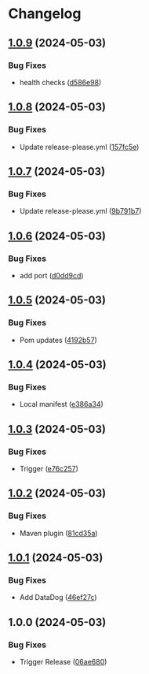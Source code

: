 # Changelog

## [1.0.9](https://github.com/Remote-Falcon/remote-falcon-gateway/compare/v1.0.8...v1.0.9) (2024-05-03)


### Bug Fixes

* health checks ([d586e98](https://github.com/Remote-Falcon/remote-falcon-gateway/commit/d586e989fe5ed9d7c6e89c9d4836c4851809d5ae))

## [1.0.8](https://github.com/Remote-Falcon/remote-falcon-gateway/compare/v1.0.7...v1.0.8) (2024-05-03)


### Bug Fixes

* Update release-please.yml ([157fc5e](https://github.com/Remote-Falcon/remote-falcon-gateway/commit/157fc5e767f755195813340d44d268da50d1dd97))

## [1.0.7](https://github.com/Remote-Falcon/remote-falcon-gateway/compare/v1.0.6...v1.0.7) (2024-05-03)


### Bug Fixes

* Update release-please.yml ([9b791b7](https://github.com/Remote-Falcon/remote-falcon-gateway/commit/9b791b7c87ce914f91a62a923c4e2eb8cad7aff9))

## [1.0.6](https://github.com/Remote-Falcon/remote-falcon-gateway/compare/v1.0.5...v1.0.6) (2024-05-03)


### Bug Fixes

* add port ([d0dd9cd](https://github.com/Remote-Falcon/remote-falcon-gateway/commit/d0dd9cd4a3829615faaa95197f3fec7ad56c1414))

## [1.0.5](https://github.com/Remote-Falcon/remote-falcon-gateway/compare/v1.0.4...v1.0.5) (2024-05-03)


### Bug Fixes

* Pom updates ([4192b57](https://github.com/Remote-Falcon/remote-falcon-gateway/commit/4192b57bace29895ff5833de1e0ecac6541d518c))

## [1.0.4](https://github.com/Remote-Falcon/remote-falcon-gateway/compare/v1.0.3...v1.0.4) (2024-05-03)


### Bug Fixes

* Local manifest ([e386a34](https://github.com/Remote-Falcon/remote-falcon-gateway/commit/e386a34746649621596b3fda72a12e2451679134))

## [1.0.3](https://github.com/Remote-Falcon/remote-falcon-gateway/compare/v1.0.2...v1.0.3) (2024-05-03)


### Bug Fixes

* Trigger ([e76c257](https://github.com/Remote-Falcon/remote-falcon-gateway/commit/e76c25782503b2234bf295c8f7314ce76855cedc))

## [1.0.2](https://github.com/Remote-Falcon/remote-falcon-gateway/compare/v1.0.1...v1.0.2) (2024-05-03)


### Bug Fixes

* Maven plugin ([81cd35a](https://github.com/Remote-Falcon/remote-falcon-gateway/commit/81cd35ac55e147da11499a7029dac5f8ee918a1e))

## [1.0.1](https://github.com/Remote-Falcon/remote-falcon-gateway/compare/v1.0.0...v1.0.1) (2024-05-03)


### Bug Fixes

* Add DataDog ([46ef27c](https://github.com/Remote-Falcon/remote-falcon-gateway/commit/46ef27c67960b8480b732dfb18a6b92761a0281c))

## 1.0.0 (2024-05-03)


### Bug Fixes

* Trigger Release ([06ae680](https://github.com/Remote-Falcon/remote-falcon-gateway/commit/06ae6801ffa84c2f75551fd3277203e59b9d1aa3))
